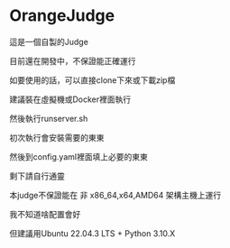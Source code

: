 # OrangeJudge

這是一個自製的Judge

目前還在開發中，不保證能正確運行

如要使用的話，可以直接clone下來或下載zip檔

建議裝在虛擬機或Docker裡面執行

然後執行runserver.sh

初次執行會安裝需要的東東

然後到config.yaml裡面填上必要的東東

剩下請自行通靈

本judge不保證能在 非 x86_64,x64,AMD64 架構主機上運行

我不知道啥配置會好

但建議用Ubuntu 22.04.3 LTS + Python 3.10.X